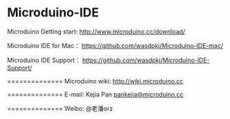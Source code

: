 ﻿Microduino-IDE
==============
Microduino Getting start:
http://www.microduino.cc/download/

Microduino IDE for Mac：
https://github.com/wasdpkj/Microduino-IDE-mac/

Microduino IDE Support：
https://github.com/wasdpkj/Microduino-IDE-Support/

==============
Microduino wiki:
http://wiki.microduino.cc

==============
E-mail:
Kejia Pan
pankejia@microduino.cc

==============
Weibo:
@老潘orz